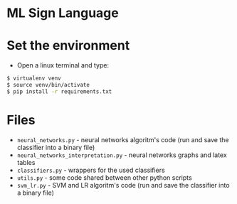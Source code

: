 # ML Sign Language

# Set the environment
 - Open a linux terminal and type:
 ```bash
 $ virtualenv venv
 $ source venv/bin/activate
 $ pip install -r requirements.txt
 ```

# Files
 - `neural_networks.py` - neural networks algoritm's code (run and save the classifier into a binary file)
 - `neural_networks_interpretation.py` - neural networks graphs and latex tables
 - `classifiers.py` - wrappers for the used classifiers
 - `utils.py` - some code shared between other python scripts
 - `svm_lr.py` - SVM and LR algoritm's code (run and save the classifier into a binary file)
